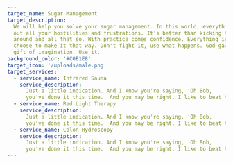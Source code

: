 ```yaml
---
target_name: Sugar Management
target_description:
  We will help you solve your sugar management. In this world, everything can be happy. This is where you take
  out all your hostilities and frustrations. It's better than kicking the puppy dog
  around and all that so. With practice comes confidence. Everything is happy if you
  choose to make it that way. Don't fight it, use what happens. God gave you this
  gift of imagination. Use it.
background_color: '#C0E1E8'
target_icon: '/uploads/male.png'
target_services:
  - service_name: Infrared Sauna
    service_description:
      Just a little indication. And I know you're saying, 'Oh Bob,
      you've done it this time.' And you may be right. I like to beat the brush.
  - service_name: Red Light Therapy
    service_description:
      Just a little indication. And I know you're saying, 'Oh Bob,
      you've done it this time.' And you may be right. I like to beat the brush.
  - service_name: Colon Hydroscopy
    service_description:
      Just a little indication. And I know you're saying, 'Oh Bob,
      you've done it this time.' And you may be right. I like to beat the brush.
---
```


